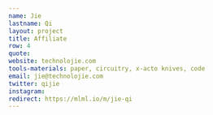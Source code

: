 ```yaml
---
name: Jie
lastname: Qi
layout: project
title: Affiliate
row: 4
quote:
website: technolojie.com
tools-materials: paper, circuitry, x-acto knives, code
email: jie@technolojie.com
twitter: qijie
instagram:
redirect: https://mlml.io/m/jie-qi
---
```

